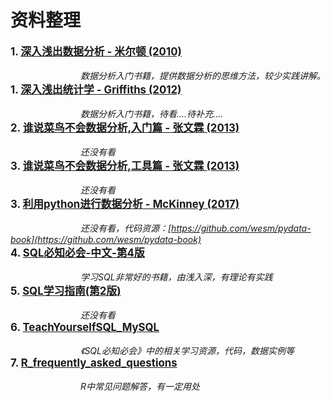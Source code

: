 # 资料整理
<big>**1. [深入浅出数据分析 - 米尔顿 (2010)](深入浅出数据分析中文版.李芳.扫描版.pdf)**</big>  
<br>&emsp;&emsp;&emsp;&emsp;&emsp;&emsp;&emsp;&emsp;*数据分析入门书籍，提供数据分析的思维方法，较少实践讲解。*
<big>**1. [深入浅出统计学 - Griffiths (2012)](深入浅出统计学_中文版.pdf)**</big>  
<br>&emsp;&emsp;&emsp;&emsp;&emsp;&emsp;&emsp;&emsp;*数据分析入门书籍，待看....待补充....*
<br><big>**2. [谁说菜鸟不会数据分析,入门篇 - 张文霖 (2013)]([谁说菜鸟不会数据分析-入门篇].张文霖.全彩版【neikuw.com】.pdf)**</big>  
<br>&emsp;&emsp;&emsp;&emsp;&emsp;&emsp;&emsp;&emsp;*还没有看*
<br><big>**3. [谁说菜鸟不会数据分析,工具篇 - 张文霖 (2013)]([谁说菜鸟不会数据分析-工具篇].张文霖.影印版【neikuw.com】.pdf)**</big>  
<br>&emsp;&emsp;&emsp;&emsp;&emsp;&emsp;&emsp;&emsp;*还没有看*
<br><big>**3. [利用python进行数据分析 - McKinney (2017)](利用python进行数据分析.pdf)**</big>  
<br>&emsp;&emsp;&emsp;&emsp;&emsp;&emsp;&emsp;&emsp;*还没有看，代码资源：[https://github.com/wesm/pydata-book](https://github.com/wesm/pydata-book)*   
<big>**4. [SQL必知必会-中文-第4版](SQL必知必会-中文-第4版.pdf)**</big>  
<br>&emsp;&emsp;&emsp;&emsp;&emsp;&emsp;&emsp;&emsp;*学习SQL非常好的书籍，由浅入深，有理论有实践*  
<big>**5. [SQL学习指南(第2版)](2、SQL学习指南(第2版)@www.java1234.com.pdf)**</big>  
<br>&emsp;&emsp;&emsp;&emsp;&emsp;&emsp;&emsp;&emsp;*还没有看*  
<big>**6. [TeachYourselfSQL_MySQL](TeachYourselfSQL_MySQL)**</big>  
<br>&emsp;&emsp;&emsp;&emsp;&emsp;&emsp;&emsp;&emsp;*《SQL必知必会》中的相关学习资源，代码，数据实例等*  
<big>**7. [R\_frequently\_asked_questions](R_frequently_asked_questions.pdf)**</big>  
<br>&emsp;&emsp;&emsp;&emsp;&emsp;&emsp;&emsp;&emsp;*R中常见问题解答，有一定用处*         
